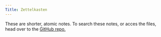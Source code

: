 ```yaml
---
Title: Zettelkasten
---
```

These are shorter, atomic notes. To search these notes, or acces the files, head over to the [GitHub repo.](https://github.com/mischavandenburg/blog/tree/main/content/zet)
